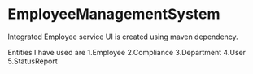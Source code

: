 # EmployeeManagementSystem
Integrated Employee service
UI is created using maven dependency.

Entities I have used are
1.Employee
2.Compliance
3.Department
4.User
5.StatusReport
